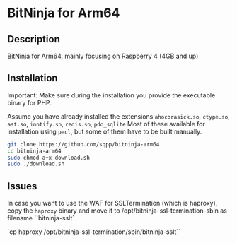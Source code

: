 # BitNinja for Arm64

## Description

BitNinja for Arm64, mainly focusing on Raspberry 4 (4GB and up)

## Installation

Important: Make sure during the installation you provide the executable binary for PHP.

Assume you have already installed the extensions `ahocorasick.so`, `ctype.so`, `ast.so`, `inotify.so`, `redis.so`, `pdo_sqlite`
Most of these available for installation using `pecl`, but some of them have to be built manually.

```bash
git clone https://github.com/sqpp/bitninja-arm64
cd bitninja-arm64
sudo chmod a+x download.sh
sudo ./download.sh
```

## Issues

In case you want to use the WAF for SSLTermination (which is haproxy), copy the `haproxy` binary and move it to /opt/bitninja-ssl-termination-sbin as filename ``bitninja-sslt`

`cp haproxy /opt/bitninja-ssl-termination/sbin/bitninja-sslt``
